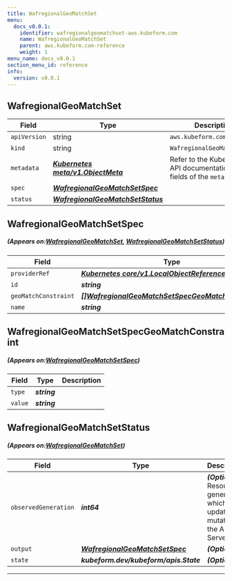 ```yaml
---
title: WafregionalGeoMatchSet
menu:
  docs_v0.0.1:
    identifier: wafregionalgeomatchset-aws.kubeform.com
    name: WafregionalGeoMatchSet
    parent: aws.kubeform.com-reference
    weight: 1
menu_name: docs_v0.0.1
section_menu_id: reference
info:
  version: v0.0.1
---
```


## WafregionalGeoMatchSet
| Field | Type | Description |
| ------ | ----- | ----------- |
| `apiVersion` | string | `aws.kubeform.com/v1alpha1` |
|    `kind` | string | `WafregionalGeoMatchSet` |
| `metadata` | ***[Kubernetes meta/v1.ObjectMeta](https://kubernetes.io/docs/reference/generated/kubernetes-api/v1.13/#objectmeta-v1-meta)***|Refer to the Kubernetes API documentation for the fields of the `metadata` field.|
| `spec` | ***[WafregionalGeoMatchSetSpec](#WafregionalGeoMatchSetSpec)***||
| `status` | ***[WafregionalGeoMatchSetStatus](#WafregionalGeoMatchSetStatus)***||
## WafregionalGeoMatchSetSpec
##### (Appears on:[WafregionalGeoMatchSet](#WafregionalGeoMatchSet), [WafregionalGeoMatchSetStatus](#WafregionalGeoMatchSetStatus))
| Field | Type | Description |
| ------ | ----- | ----------- |
| `providerRef` | ***[Kubernetes core/v1.LocalObjectReference](https://kubernetes.io/docs/reference/generated/kubernetes-api/v1.13/#localobjectreference-v1-core)***||
| `id` | ***string***||
| `geoMatchConstraint` | ***[[]WafregionalGeoMatchSetSpecGeoMatchConstraint](#WafregionalGeoMatchSetSpecGeoMatchConstraint)***| ***(Optional)*** |
| `name` | ***string***||
## WafregionalGeoMatchSetSpecGeoMatchConstraint
##### (Appears on:[WafregionalGeoMatchSetSpec](#WafregionalGeoMatchSetSpec))
| Field | Type | Description |
| ------ | ----- | ----------- |
| `type` | ***string***||
| `value` | ***string***||
## WafregionalGeoMatchSetStatus
##### (Appears on:[WafregionalGeoMatchSet](#WafregionalGeoMatchSet))
| Field | Type | Description |
| ------ | ----- | ----------- |
| `observedGeneration` | ***int64***| ***(Optional)*** Resource generation, which is updated on mutation by the API Server.|
| `output` | ***[WafregionalGeoMatchSetSpec](#WafregionalGeoMatchSetSpec)***| ***(Optional)*** |
| `state` | ***kubeform.dev/kubeform/apis.State***| ***(Optional)*** |
---
